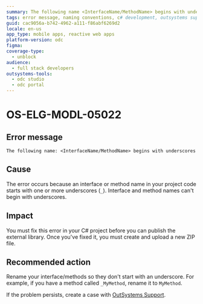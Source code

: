 ```yaml
---
summary: The following name <InterfaceName/MethodName> begins with underscores
tags: error message, naming conventions, c# development, outsystems support, method names
guid: cac9056a-b742-4962-a111-f86abf6269d2
locale: en-us
app_type: mobile apps, reactive web apps
platform-version: odc
figma:
coverage-type:
  - unblock
audience:
  - full stack developers
outsystems-tools:
  - odc studio
  - odc portal
---
```

# OS-ELG-MODL-05022

## Error message

`The following name: <InterfaceName/MethodName> begins with underscores`

## Cause

The error occurs because an interface or method name in your project code starts with one or more underscores (`_`). Interface and method names can't begin with underscores.

## Impact

You must fix this error in your C# project before you can publish the external library. Once you've fixed it, you must create and upload a new ZIP file.

## Recommended action

Rename your interface/methods so they don't start with an underscore. For example, if you have a method called `_MyMethod`, rename it to `MyMethod`.

If the problem persists, create a case with [OutSystems Support](https://www.outsystems.com/support/portal/open-support-case?ErrorCode=OS-ELG-MODL-05022).
